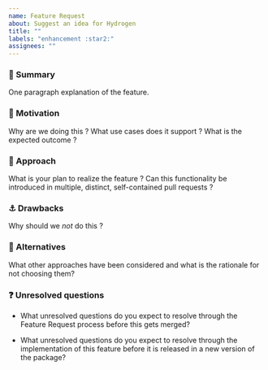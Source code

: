 ```yaml
---
name: Feature Request
about: Suggest an idea for Hydrogen
title: ""
labels: "enhancement :star2:"
assignees: ""
---
```


<!--

[For Contributors] Please fill out Part 1 of the following template. This will help us collaborate with you and give us an opportunity to provide valuable feedback that could inform your development process. Sections in Part 2 are not mandatory to get the conversation started, but will help us understand your vision better and allow us to give better feedback.

-->

<!-- Part 1 - Required information -->

### :memo: Summary

One paragraph explanation of the feature.

### :checkered_flag: Motivation

Why are we doing this ? What use cases does it support ? What is the expected outcome ?

<!-- Part 2 - Additional information -->

### :runner: Approach

What is your plan to realize the feature ? Can this functionality be introduced in multiple, distinct, self-contained pull requests ?

### :anchor: Drawbacks

Why should we _not_ do this ?

### :thinking: Alternatives

What other approaches have been considered and what is the rationale for not choosing them?

### :question: Unresolved questions

- What unresolved questions do you expect to resolve through the Feature Request process before this gets merged?

- What unresolved questions do you expect to resolve through the implementation of this feature before it is released in a new version of the package?
